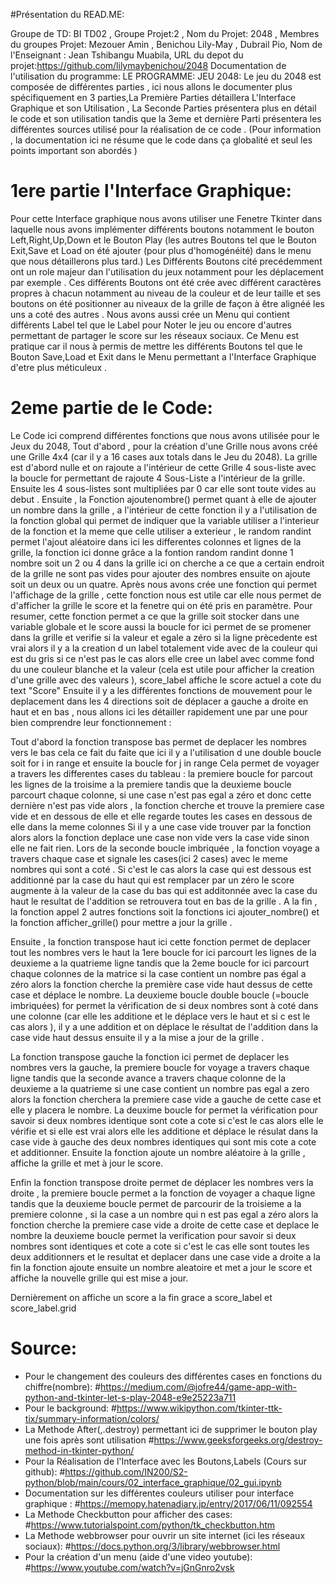 #Présentation du READ.ME:



Groupe de TD: BI TD02 , Groupe Projet:2 , Nom du Projet: 2048 ,
Membres du groupes Projet: Mezouer Amin , Benichou Lily-May , Dubrail Pio,
Nom de l'Enseignant : Jean Tshibangu Muabila,
URL du depot du projet:https://github.com/lilymaybenichou/2048
Documentation de l'utilisation du programme: 
LE PROGRAMME:
JEU 2048:
Le jeu du 2048 est composée de différentes parties , ici nous allons le documenter plus spécifiquement en 3 parties,La Première Parties détaillera L'Interface Graphique et son Utilisation , La Seconde Parties 
présentera plus en détail le code et son utilisation tandis que la 3eme et dernière Parti présentera 
les différentes sources utilisé pour la réalisation de ce code .
(Pour information , la documentation ici ne résume que le code dans ça globalité et seul les points 
important son abordés )

# 1ere partie l'Interface Graphique:

Pour cette Interface graphique nous avons utiliser une Fenetre Tkinter dans laquelle nous avons implémenter différents boutons notamment le bouton Left,Right,Up,Down et le Bouton Play (les autres Boutons tel que le Bouton Exit,Save et Load on été ajouter (pour plus d'homogénéité) dans le menu que nous détaillerons plus tard.)
Les Différents Boutons cité precédemment ont un role majeur dan l'utilisation du jeux notamment pour les 
déplacement par exemple . Ces différents Boutons ont été crée avec différent caractères propres à chacun notamment au niveau de la couleur et de leur taille et ses boutons on été positionner au niveaux de la grille de façon à être alignéé les uns a coté des autres . Nous avons aussi crée un Menu qui contient différents Label tel que le Label pour Noter le jeu ou encore d'autres permettant de partager le score sur les réseaux sociaux. Ce Menu est pratique car il nous à permis de mettre les différents Boutons tel que le Bouton Save,Load et Exit dans le Menu permettant a l'Interface Graphique d'etre plus méticuleux .

# 2eme partie de le Code:

Le Code ici comprend différentes fonctions que nous avons utilisée pour le Jeux du 2048,
Tout d'abord , pour la création d'une Grille nous avons créé une Grille 4x4 (car il y a 16 cases aux totals dans le Jeu du 2048). 
La grille est d'abord nulle et on rajoute a l'intérieur de cette Grille 4 sous-liste avec la boucle 
for permettant de rajoute 4 Sous-Liste a l'intérieur de la grille. 
Ensuite les 4 sous-listes sont multipliées par 0 car elle sont toute vides au debut .
Ensuite , la Fonction ajoutenombre() permet quant à elle de ajouter un nombre dans la grille ,
a l'intérieur de cette fonction il y a l'utilisation de la fonction global qui permet de indiquer que la variable utiliser a l'interieur de la fonction et la meme que celle utiliser a exterieur , le random randint permet l'ajout aléatoire dans  ici les differentes colonnes et lignes de la grille, 
la fonction ici donne grâce a la fontion random randint donne 1 nombre soit un 2 ou 4 dans la grille 
ici on cherche a ce que a certain endroit de la grille ne sont pas vides pour ajouter des nombres
ensuite on ajoute soit un deux ou un quatre.
Après nous avons crée une fonction qui permet l'affichage de la grille , cette fonction nous est utile car elle nous permet de  d'afficher la grille le score et la fenetre qui on été pris en paramètre.
Pour resumer, cette fonction permet a ce que  la grille soit stocker dans une variable globale et le score aussi la boucle for ici permet de se promener dans la grille et verifie si la valeur et egale a zéro si la ligne prècedente est vrai alors il y a la creation d un label  totalement vide avec de la couleur qui est du gris si ce n'est pas le cas alors elle cree un label avec comme fond du une couleur blanche et la valeur (cela est utile pour afficher la creation d'une grille avec des valeurs ),
score_label affiche le score actuel a cote du text "Score"
Ensuite il y a les différentes fonctions de mouvement pour le deplacement dans les 4 directions soit de 
déplacer a gauche a droite en haut et en bas , nous allons ici les détailler rapidement une par une pour bien comprendre leur fonctionnement :

Tout d'abord la fonction transpose bas permet de deplacer les nombres vers le bas cela ce fait du faite que ici il y a l'utilisation d une double boucle soit for i in range et ensuite la boucle for j in range
Cela permet de voyager a travers les differentes cases du tableau : 
la premiere boucle for parcout les lignes  de la troisime a la premiere tandis que la deuxieme boucle parcourt chaque colonne,
si une case n'est pas egal a zéro et donc cette dernière n'est pas vide alors , la fonction cherche et trouve la premiere case vide et en dessous de elle et elle regarde toutes les cases en dessous de elle dans la meme colonnes
Si il y a une case vide trouver par la fonction alors alors la fonction deplace une case non vide vers
la case vide sinon elle ne fait rien. 
Lors de la seconde boucle imbriquée , la fonction voyage a travers chaque case et signale les cases(ici 2 cases) avec le meme nombres qui sont a coté  .  Si c'est le cas alors la case qui est dessous est additionné par la case du haut qui est remplacer par un zéro le score augmente à la valeur de la case du bas qui est additonnée avec la case du haut le resultat de l'addition se retrouvera tout en bas de la grille . A la fin , la fonction appel 2 autres fonctions soit la fonctions ici ajouter_nombre() et la fonction afficher_grille() pour mettre a jour la grille .

Ensuite , la fonction transpose haut ici cette fonction permet de deplacer tout les nombres vers le haut 
la 1ere boucle for ici parcourt les lignes de la deuxieme a la quatrieme ligne tandis que la 2eme boucle for ici parcourt chaque colonnes  de la matrice  si la case contient un nombre pas égal a zéro alors la fonction cherche la première case vide haut dessus de cette case et  déplace le nombre. 
La deuxieme boucle double boucle (=boucle imbriquées) for permet la vérification de si deux nombres 
sont à coté dans une colonne (car elle les additione et le déplace vers le haut et si c est le cas alors ),
il y a une addition et on déplace le résultat de l'addition dans la case vide haut dessus  ensuite il y a la mise a jour de la grille .

La fonction transpose gauche la fonction ici permet de deplacer les nombres vers la gauche,
la premiere boucle for voyage a travers chaque ligne tandis que la seconde avance a travers chaque colonne de la deuxieme a la quatrieme
si une case contient un nombre pas egal a zero alors la fonction cherchera la premiere case vide 
a gauche de cette case et elle y placera le nombre. 
La deuxime boucle for permet la vérification pour savoir si deux nombres identique sont cote a cote si c'est le cas alors  elle le vérifie et si elle est vrai alors elle les additione et déplace le résulat dans la case vide à gauche des deux nombres identiques qui sont mis cote a cote et  additionner. 
Ensuite la fonction ajoute un nombre aléatoire à la grille , affiche la grille et met 
à jour le score.

Enfin la fonction transpose droite  permet de déplacer les nombres vers la droite ,
la premiere boucle permet a la fonction de voyager a chaque ligne tandis que la  deuxieme boucle permet
de parcourir de la troisieme a la premiere colonne , si la case a un nombre qui n est pas egal a zéro 
alors la fonction cherche la premiere case vide a droite de cette case et deplace le nombre 
la deuxieme boucle permet la verification pour savoir si deux nombres sont identiques et cote  a cote si c'est le cas elle sont toutes les deux additionners et le resultat et deplacer dans une 
case vide a droite a la fin la fonction ajoute ensuite un nombre aleatoire et met a jour le score et affiche la nouvelle grille qui est mise a jour.

Dernièrement on affiche un score a la fin grace a score_label et score_label.grid

# Source:
- Pour le changement des couleurs des différentes cases en fonctions du chiffre(nombre):
#https://medium.com/@jofre44/game-app-with-python-and-tkinter-let-s-play-2048-e9e25223a711
- Pour le background:
#https://www.wikipython.com/tkinter-ttk-tix/summary-information/colors/
- La Methode After(,.destroy) permettant ici de supprimer le bouton play une fois après sont utilisation
#https://www.geeksforgeeks.org/destroy-method-in-tkinter-python/
- Pour la Réalisation de l'Interface avec les Boutons,Labels (Cours sur github): 
#https://github.com/IN200/S2-python/blob/main/cours/02_interface_graphique/02_gui.ipynb
- Documentation sur les différentes couleurs utiliser pour interface graphique :
#https://memopy.hatenadiary.jp/entry/2017/06/11/092554
- La Methode Checkbutton pour afficher des cases: 
#https://www.tutorialspoint.com/python/tk_checkbutton.htm
- La Methode webbrowser pour ouvrir un site internet (ici les réseaux sociaux):
#https://docs.python.org/3/library/webbrowser.html
- Pour la création d'un menu (aide d'une video youtube):
#https://www.youtube.com/watch?v=jGnGnro2vsk
 

